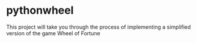 # pythonwheel
This project will take you through the process of implementing a simplified version of the game Wheel of Fortune
